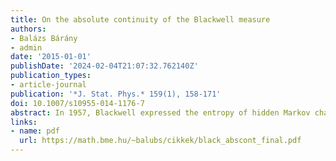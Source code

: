 ```yaml
---
title: On the absolute continuity of the Blackwell measure
authors:
- Balázs Bárány
- admin
date: '2015-01-01'
publishDate: '2024-02-04T21:07:32.762140Z'
publication_types:
- article-journal
publication: '*J. Stat. Phys.* 159(1), 158-171'
doi: 10.1007/s10955-014-1176-7
abstract: In 1957, Blackwell expressed the entropy of hidden Markov chains using a measure which can be characterised as an invariant measure for an iterated function system with place-dependent weights. This measure, called the Blackwell measure, plays a central role in understanding the entropy rate and other important characteristics of fundamental models in information theory. We show that for a suitable set of parameter values the Blackwell measure is absolutely continuous for almost every parameter in the case of binary symmetric channels.
links:
- name: pdf
  url: https://math.bme.hu/~balubs/cikkek/black_abscont_final.pdf
---
```

